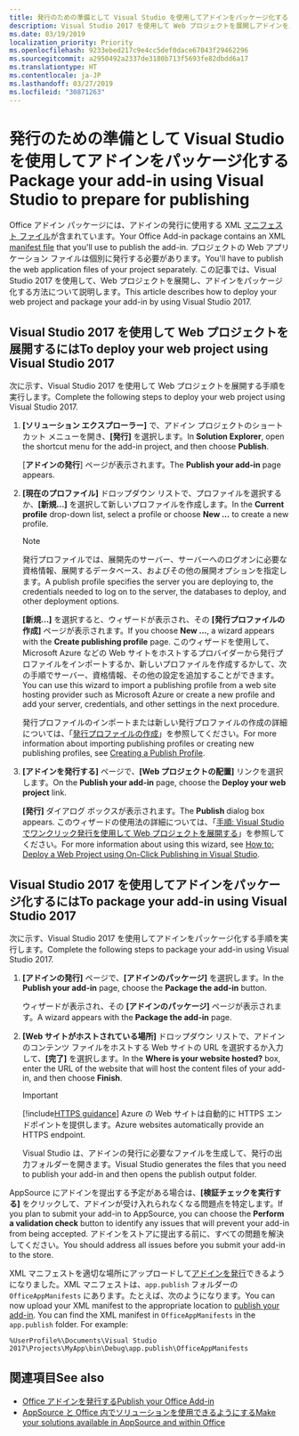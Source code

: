 ```yaml
---
title: 発行のための準備として Visual Studio を使用してアドインをパッケージ化する | Microsoft Docs
description: Visual Studio 2017 を使用して Web プロジェクトを展開しアドインをパッケージ化する方法です。
ms.date: 03/19/2019
localization_priority: Priority
ms.openlocfilehash: 9233ebed217c9e4cc5def0dace67043f29462296
ms.sourcegitcommit: a2950492a2337de3180b713f5693fe82dbdd6a17
ms.translationtype: HT
ms.contentlocale: ja-JP
ms.lasthandoff: 03/27/2019
ms.locfileid: "30871263"
---
```

# <a name="package-your-add-in-using-visual-studio-to-prepare-for-publishing"></a><span data-ttu-id="5859f-103">発行のための準備として Visual Studio を使用してアドインをパッケージ化する</span><span class="sxs-lookup"><span data-stu-id="5859f-103">Package your add-in using Visual Studio to prepare for publishing</span></span>

<span data-ttu-id="5859f-104">Office アドイン パッケージには、アドインの発行に使用する XML [マニフェスト ファイル](../develop/add-in-manifests.md)が含まれています。</span><span class="sxs-lookup"><span data-stu-id="5859f-104">Your Office Add-in package contains an XML [manifest file](../develop/add-in-manifests.md) that you'll use to publish the add-in.</span></span> <span data-ttu-id="5859f-105">プロジェクトの Web アプリケーション ファイルは個別に発行する必要があります。</span><span class="sxs-lookup"><span data-stu-id="5859f-105">You'll have to publish the web application files of your project separately.</span></span> <span data-ttu-id="5859f-106">この記事では、Visual Studio 2017 を使用して、Web プロジェクトを展開し、アドインをパッケージ化する方法について説明します。</span><span class="sxs-lookup"><span data-stu-id="5859f-106">This article describes how to deploy your web project and package your add-in by using Visual Studio 2017.</span></span>

## <a name="to-deploy-your-web-project-using-visual-studio-2017"></a><span data-ttu-id="5859f-107">Visual Studio 2017 を使用して Web プロジェクトを展開するには</span><span class="sxs-lookup"><span data-stu-id="5859f-107">To deploy your web project using Visual Studio 2017</span></span>

<span data-ttu-id="5859f-108">次に示す、Visual Studio 2017 を使用して Web プロジェクトを展開する手順を実行します。</span><span class="sxs-lookup"><span data-stu-id="5859f-108">Complete the following steps to deploy your web project using Visual Studio 2017.</span></span>

1. <span data-ttu-id="5859f-109">**[ソリューション エクスプローラー]** で、アドイン プロジェクトのショートカット メニューを開き、**[発行]** を選択します。</span><span class="sxs-lookup"><span data-stu-id="5859f-109">In  **Solution Explorer**, open the shortcut menu for the add-in project, and then choose  **Publish**.</span></span>

    <span data-ttu-id="5859f-110">[**アドインの発行**] ページが表示されます。</span><span class="sxs-lookup"><span data-stu-id="5859f-110">The  **Publish your add-in** page appears.</span></span>

2. <span data-ttu-id="5859f-111">**[現在のプロファイル]** ドロップダウン リストで、プロファイルを選択するか、**[新規…]** を選択して新しいプロファイルを作成します。</span><span class="sxs-lookup"><span data-stu-id="5859f-111">In the  **Current profile** drop-down list, select a profile or choose **New ...** to create a new profile.</span></span>

    > [!NOTE]
    > <span data-ttu-id="5859f-112">発行プロファイルでは、展開先のサーバー、サーバーへのログオンに必要な資格情報、展開するデータベース、およびその他の展開オプションを指定します。</span><span class="sxs-lookup"><span data-stu-id="5859f-112">A publish profile specifies the server you are deploying to, the credentials needed to log on to the server, the databases to deploy, and other deployment options.</span></span>

    <span data-ttu-id="5859f-113">**[新規...]** を選択すると、ウィザードが表示され、その **[発行プロファイルの作成]** ページが表示されます。</span><span class="sxs-lookup"><span data-stu-id="5859f-113">If you choose  **New ...**, a wizard appears with the **Create publishing profile** page.</span></span> <span data-ttu-id="5859f-114">このウィザードを使用して、Microsoft Azure などの Web サイトをホストするプロバイダーから発行プロファイルをインポートするか、新しいプロファイルを作成するかして、次の手順でサーバー、資格情報、その他の設定を追加することができます。</span><span class="sxs-lookup"><span data-stu-id="5859f-114">You can use this wizard to import a publishing profile from a web site hosting provider such as Microsoft Azure or create a new profile and add your server, credentials, and other settings in the next procedure.</span></span>

    <span data-ttu-id="5859f-115">発行プロファイルのインポートまたは新しい発行プロファイルの作成の詳細については、「[発行プロファイルの作成](https://msdn.microsoft.com/library/dd465337.aspx#creating_a_profile)」を参照してください。</span><span class="sxs-lookup"><span data-stu-id="5859f-115">For more information about importing publishing profiles or creating new publishing profiles, see [Creating a Publish Profile](https://msdn.microsoft.com/library/dd465337.aspx#creating_a_profile).</span></span>

3. <span data-ttu-id="5859f-116">**[アドインを発行する]** ページで、**[Web プロジェクトの配置]** リンクを選択します。</span><span class="sxs-lookup"><span data-stu-id="5859f-116">On the **Publish your add-in** page, choose the **Deploy your web project** link.</span></span>

    <span data-ttu-id="5859f-117">**[発行]** ダイアログ ボックスが表示されます。</span><span class="sxs-lookup"><span data-stu-id="5859f-117">The  **Publish** dialog box appears.</span></span> <span data-ttu-id="5859f-118">このウィザードの使用法の詳細については、「[手順: Visual Studio でワンクリック発行を使用して Web プロジェクトを展開する](https://msdn.microsoft.com/library/dd465337.aspx)」を参照してください。</span><span class="sxs-lookup"><span data-stu-id="5859f-118">For more information about using this wizard, see [How to: Deploy a Web Project using On-Click Publishing in Visual Studio](https://msdn.microsoft.com/library/dd465337.aspx).</span></span>

## <a name="to-package-your-add-in-using-visual-studio-2017"></a><span data-ttu-id="5859f-119">Visual Studio 2017 を使用してアドインをパッケージ化するには</span><span class="sxs-lookup"><span data-stu-id="5859f-119">To package your add-in using Visual Studio 2017</span></span>

<span data-ttu-id="5859f-120">次に示す、Visual Studio 2017 を使用してアドインをパッケージ化する手順を実行します。</span><span class="sxs-lookup"><span data-stu-id="5859f-120">Complete the following steps to package your add-in using Visual Studio 2017.</span></span>

1. <span data-ttu-id="5859f-121">**[アドインの発行]** ページで、**[アドインのパッケージ]** を選択します。</span><span class="sxs-lookup"><span data-stu-id="5859f-121">In the **Publish your add-in** page, choose the **Package the add-in** button.</span></span>

    <span data-ttu-id="5859f-122">ウィザードが表示され、その **[アドインのパッケージ]** ページが表示されます。</span><span class="sxs-lookup"><span data-stu-id="5859f-122">A wizard appears with the **Package the add-in** page.</span></span>

2. <span data-ttu-id="5859f-123">**[Web サイトがホストされている場所]** ドロップダウン リストで、アドインのコンテンツ ファイルをホストする Web サイトの URL を選択するか入力して、**[完了]** を選択します。</span><span class="sxs-lookup"><span data-stu-id="5859f-123">In the **Where is your website hosted?** box, enter the URL of the website that will host the content files of your add-in, and then choose **Finish**.</span></span>

    > [!IMPORTANT]
    > [!include[HTTPS guidance](../includes/https-guidance.md)] <span data-ttu-id="5859f-124">Azure の Web サイトは自動的に HTTPS エンドポイントを提供します。</span><span class="sxs-lookup"><span data-stu-id="5859f-124">Azure websites automatically provide an HTTPS endpoint.</span></span>

    <span data-ttu-id="5859f-125">Visual Studio は、アドインの発行に必要なファイルを生成して、発行の出力フォルダーを開きます。</span><span class="sxs-lookup"><span data-stu-id="5859f-125">Visual Studio generates the files that you need to publish your add-in and then opens the publish output folder.</span></span>

<span data-ttu-id="5859f-126">AppSource にアドインを提出する予定がある場合は、**[検証チェックを実行する]** をクリックして、アドインが受け入れられなくなる問題点を特定します。</span><span class="sxs-lookup"><span data-stu-id="5859f-126">If you plan to submit your add-in to AppSource, you can choose the **Perform a validation check** button to identify any issues that will prevent your add-in from being accepted.</span></span> <span data-ttu-id="5859f-127">アドインをストアに提出する前に、すべての問題を解決してください。</span><span class="sxs-lookup"><span data-stu-id="5859f-127">You should address all issues before you submit your add-in to the store.</span></span>

<span data-ttu-id="5859f-p105">XML マニフェストを適切な場所にアップロードして[アドインを発行](../publish/publish.md)できるようになりました。XML マニフェストは、`app.publish` フォルダーの `OfficeAppManifests` にあります。たとえば、次のようになります。</span><span class="sxs-lookup"><span data-stu-id="5859f-p105">You can now upload your XML manifest to the appropriate location to [publish your add-in](../publish/publish.md). You can find the XML manifest in `OfficeAppManifests` in the `app.publish` folder. For example:</span></span>

 `%UserProfile%\Documents\Visual Studio 2017\Projects\MyApp\bin\Debug\app.publish\OfficeAppManifests`

## <a name="see-also"></a><span data-ttu-id="5859f-131">関連項目</span><span class="sxs-lookup"><span data-stu-id="5859f-131">See also</span></span>

- [<span data-ttu-id="5859f-132">Office アドインを発行する</span><span class="sxs-lookup"><span data-stu-id="5859f-132">Publish your Office Add-in</span></span>](../publish/publish.md)
- [<span data-ttu-id="5859f-133">AppSource と Office 内でソリューションを使用できるようにする</span><span class="sxs-lookup"><span data-stu-id="5859f-133">Make your solutions available in AppSource and within Office</span></span>](/office/dev/store/submit-to-the-office-store)
